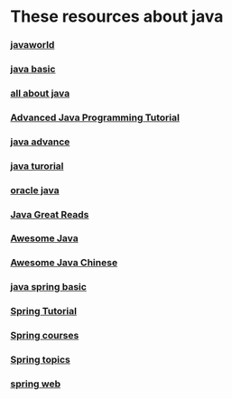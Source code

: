 
# These resources about java

### [javaworld](http://www.javaworld.com/)

### [java basic](https://docs.oracle.com/javase/tutorial/java/concepts/index.html)

### [all about java](http://www.java2s.com/)

### [Advanced Java Programming Tutorial](http://www.dickbaldwin.com/tocadv.htm)

### [java advance](http://www.javalearner.com/advanced.htm)

### [java turorial](http://www.java2s.com/Tutorial/Java/CatalogJava.htm)

### [oracle java](http://docs.oracle.com/javase/tutorial/reallybigindex.html)

### [Java Great Reads](https://www.codeproject.com/KB/java/)

### [Awesome Java](https://github.com/akullpp/awesome-java)

### [Awesome Java Chinese](https://github.com/jobbole/awesome-java-cn)

### [java spring basic](https://www.tutorialspoint.com/spring/spring_overview.htm)

### [Spring Tutorial](https://www.javatpoint.com/spring-tutorial)

### [Spring courses](https://javabrains.io/courses/spring_core)

### [Spring topics](https://javabrains.io/topics/spring)

### [spring web](https://spring.io/)
